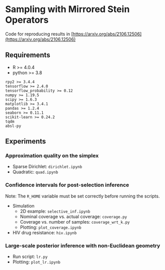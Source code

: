 # Sampling with Mirrored Stein Operators

Code for reproducing results in [https://arxiv.org/abs/2106.12506](https://arxiv.org/abs/2106.12506)

## Requirements

- R >= 4.0.4
- python >= 3.8
```
rpy2 >= 3.4.4
tensorflow >= 2.4.0
tensorflow_probability >= 0.12
numpy >= 1.19.5
scipy >= 1.6.3
matplotlib >= 3.4.1
pandas >= 1.2.4
seaborn >= 0.11.1
scikit-learn >= 0.24.2
tqdm
absl-py
```

## Experiments

### Approximation quality on the simplex

* Sparse Dirichlet: `dirichlet.ipynb`
* Quadratic: `quad.ipynb`

### Confidence intervals for post-selection inference

Note: The `R_HOME` variable must be set correctly before running the scripts.

- Simulation
    - 2D example: `selective_inf.ipynb`
    - Nominal coverage vs. actual coverage: `coverage.py`
    - Coverage vs. number of samples: `coverage_wrt_k.py`
    - Plotting: `plot_coverage.ipynb`
- HIV drug resistance: `hiv.ipynb`

### Large-scale posterior inference with non-Euclidean geometry

- Run script: `lr.py`
- Plotting: `plot_lr.ipynb`
